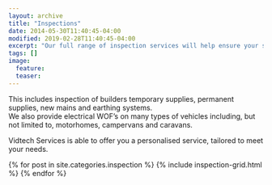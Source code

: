 ```yaml
---
layout: archive
title: "Inspections"
date: 2014-05-30T11:40:45-04:00
modified: 2019-02-28T11:40:45-04:00
excerpt: "Our full range of inspection services will help ensure your safety and compliance."
tags: []
image:
  feature:
  teaser:
---
```

This includes inspection of builders temporary supplies, permanent supplies, new mains and earthing systems.  
We also provide electrical WOF’s on many types of vehicles including, but not limited to, motorhomes, campervans and caravans.

Vidtech Services is able to offer you a personalised service, tailored to meet your needs.

<div class="tiles">
{% for post in site.categories.inspection %}
  {% include inspection-grid.html %}
{% endfor %}
</div><!-- /.tiles -->
